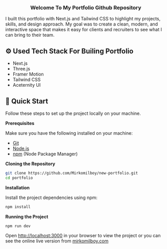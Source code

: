 <div align="center">
  <h3 align="center">Welcome To My Portfolio Github Repository</h3>
</div>

<p>I built this portfolio with Next.js and Tailwind CSS to highlight my projects, skills, and design approach. My goal was to create a clean, modern, and interactive space that makes it easy for clients and recruiters to see what I can bring to their team.</p>


## <a name="tech-stack">⚙️ Used Tech Stack For Builing Portfolio</a>

- Next.js
- Three.js
- Framer Motion
- Tailwind CSS
- Aceternity UI

## <a name="quick-start">🤸 Quick Start</a>

Follow these steps to set up the project locally on your machine.

**Prerequisites**

Make sure you have the following installed on your machine:

- [Git](https://git-scm.com/)
- [Node.js](https://nodejs.org/en)
- [npm](https://www.npmjs.com/) (Node Package Manager)

**Cloning the Repository**

```bash
git clone https://github.com/Mirkomilboy/new-portfolio.git
cd portfolio
```

**Installation**

Install the project dependencies using npm:

```bash
npm install
```

**Running the Project**

```bash
npm run dev
```

Open [http://localhost:3000](http://localhost:3000) in your browser to view the project or you can see the online live version from [mirkomilboy.com](https://mirkomilboy.vercel.app)